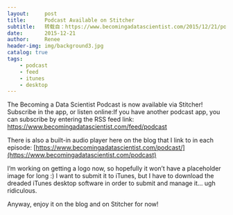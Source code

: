 ```yaml
---
layout:     post
title:      Podcast Available on Stitcher
subtitle:   转载自：https://www.becomingadatascientist.com/2015/12/21/podcast-available-on-stitcher/
date:       2015-12-21
author:     Renee
header-img: img/background3.jpg
catalog: true
tags:
    - podcast
    - feed
    - itunes
    - desktop
---
```


The Becoming a Data Scientist Podcast is now available via Stitcher! Subscribe in the app, or listen online:If you have another podcast app, you can subscribe by entering the RSS feed link: https://www.becomingadatascientist.com/feed/podcast

There is also a built-in audio player here on the blog that I link to in each episode: [https://www.becomingadatascientist.com/podcast/](https://www.becomingadatascientist.com/podcast)

I’m working on getting a logo now, so hopefully it won’t have a placeholder image for long :) I want to submit it to iTunes, but I have to download the dreaded iTunes desktop software in order to submit and manage it… ugh ridiculous.

Anyway, enjoy it on the blog and on Stitcher for now!
